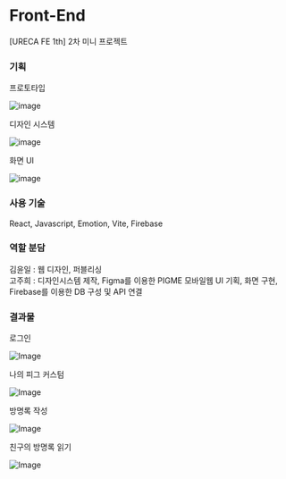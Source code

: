 # Front-End
[URECA FE 1th] 2차 미니 프로젝트


### 기획
프로토타입

![image](https://github.com/user-attachments/assets/32754648-039e-40c1-b163-36ed52143f5d)


디자인 시스템

![image](https://github.com/user-attachments/assets/9d1482a5-9c16-4521-9c0b-6222ac41bae9)


화면 UI

![image](https://github.com/user-attachments/assets/fef26dd7-eafc-4a83-89aa-1f6e7a35fd6d)

### 사용 기술
React, Javascript, Emotion, Vite, Firebase

### 역할 분담
김윤일 : 웹 디자인, 퍼블리싱  
고주희 : 디자인시스템 제작, Figma를 이용한 PIGME 모바일웹 UI 기획, 화면 구현, Firebase를 이용한 DB 구성 및 API 연결

### 결과물
로그인

![Image](https://github.com/user-attachments/assets/1cffe54d-c4ab-4342-8005-3757daab8568)

나의 피그 커스텀

![Image](https://github.com/user-attachments/assets/6c7e6278-f8d0-452a-a23e-442d9925c1b8) 

방명록 작성

![Image](https://github.com/user-attachments/assets/c2f916ff-2850-40df-8e1a-4aafaa5455c9) 

친구의 방명록 읽기

![Image](https://github.com/user-attachments/assets/6eb58ccd-f673-4d98-b5d8-dfcf38468195) 



